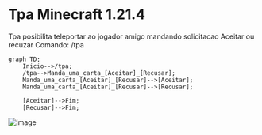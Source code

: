 # Tpa Minecraft 1.21.4

Tpa posibilita teleportar ao jogador amigo mandando 
solicitacao Aceitar ou recuzar
Comando: /tpa <name>

```mermaid
graph TD;
    Inicio-->/tpa;
    /tpa-->Manda_uma_carta_[Aceitar]_[Recusar];
    Manda_uma_carta_[Aceitar]_[Recusar]-->[Aceitar];
    Manda_uma_carta_[Aceitar]_[Recusar]-->[Recusar];

    [Aceitar]-->Fim;
    [Recusar]-->Fim;
```

![image](https://github.com/user-attachments/assets/49b0a862-daa5-418b-8bea-14bf1c3dec4e)


